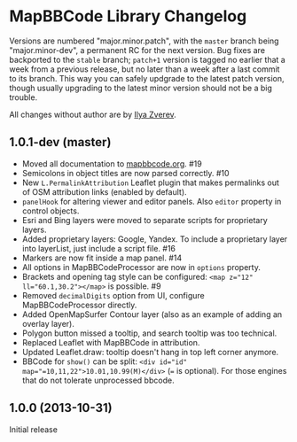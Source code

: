 # MapBBCode Library Changelog

Versions are numbered "major.minor.patch", with the `master` branch being "major.minor-dev", a permanent RC for the next version. Bug fixes are backported to the `stable` branch; `patch+1` version is tagged no earlier that a week from a previous release, but no later than a week after a last commit to its branch. This way you can safely updgrade to the latest patch version, though usually upgrading to the latest minor version should not be a big trouble.

All changes without author are by [Ilya Zverev](https://github.com/Zverik).

## 1.0.1-dev (master)

* Moved all documentation to [mapbbcode.org](http://mapbbcode.org/toc.html). #19
* Semicolons in object titles are now parsed correctly. #10
* New `L.PermalinkAttribution` Leaflet plugin that makes permalinks out of OSM attribution links (enabled by default).
* `panelHook` for altering viewer and editor panels. Also `editor` property in control objects.
* Esri and Bing layers were moved to separate scripts for proprietary layers.
* Added proprietary layers: Google, Yandex. To include a proprietary layer into layerList, just include a script file. #16
* Markers are now fit inside a map panel. #14
* All options in MapBBCodeProcessor are now in `options` property.
* Brackets and opening tag style can be configured: `<map z="12" ll="60.1,30.2"></map>` is possible. #9
* Removed `decimalDigits` option from UI, configure MapBBCodeProcessor directly.
* Added OpenMapSurfer Contour layer (also as an example of adding an overlay layer).
* Polygon button missed a tooltip, and search tooltip was too technical.
* Replaced Leaflet with MapBBCode in attribution.
* Updated Leaflet.draw: tooltip doesn't hang in top left corner anymore.
* BBCode for `show()` can be split: `<div id="id" map="=10,11,22">10.01,10.99(M)</div>` (`=` is optional). For those engines that do not tolerate unprocessed bbcode.

## 1.0.0 (2013-10-31)

Initial release
